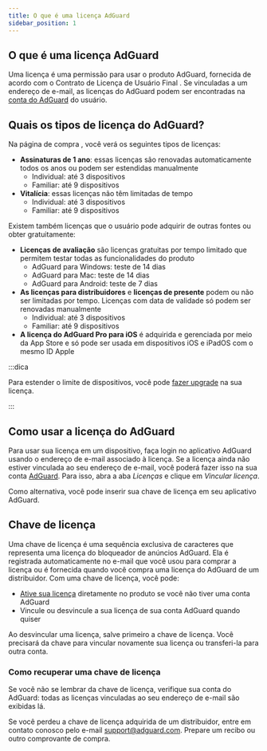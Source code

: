 ```yaml
---
title: O que é uma licença AdGuard
sidebar_position: 1
---
```


## O que é uma licença AdGuard

Uma licença é uma permissão para usar o produto AdGuard, fornecida de acordo com o Contrato de Licença de Usuário Final [](https://adguard.com/eula.html). Se vinculadas a um endereço de e-mail, as licenças do AdGuard podem ser encontradas na [conta do AdGuard](https://my.adguard.com/) do usuário.

## Quais os tipos de licença do AdGuard?

Na página de compra [](https://adguard.com/license.html), você verá os seguintes tipos de licenças:

- **Assinaturas de 1 ano**: essas licenças são renovadas automaticamente todos os anos ou podem ser estendidas manualmente
    - Individual: até 3 dispositivos
    - Familiar: até 9 dispositivos
- **Vitalícia**: essas licenças não têm limitadas de tempo
    - Individual: até 3 dispositivos
    - Familiar: até 9 dispositivos

Existem também licenças que o usuário pode adquirir de outras fontes ou obter gratuitamente:

- **Licenças de avaliação** são licenças gratuitas por tempo limitado que permitem testar todas as funcionalidades do produto
    - AdGuard para Windows: teste de 14 dias
    - AdGuard para Mac: teste de 14 dias
    - AdGuard para Android: teste de 7 dias
- **As licenças para distribuidores** e **licenças de presente** podem ou não ser limitadas por tempo. Licenças com data de validade só podem ser renovadas manualmente
    - Individual: até 3 dispositivos
    - Familiar: até 9 dispositivos
- **A licença do AdGuard Pro para iOS** é adquirida e gerenciada por meio da App Store e só pode ser usada em dispositivos iOS e iPadOS com o mesmo ID Apple

:::dica

Para estender o limite de dispositivos, você pode [fazer upgrade](../payment-options/#upgrade) na sua licença.

:::

## Como usar a licença do AdGuard

Para usar sua licença em um dispositivo, faça login no aplicativo AdGuard usando o endereço de e-mail associado à licença. Se a licença ainda não estiver vinculada ao seu endereço de e-mail, você poderá fazer isso na sua conta [AdGuard](https://my.adguard.com/). Para isso, abra a aba *Licenças* e clique em *Vincular licença*.

Como alternativa, você pode inserir sua chave de licença [](#license-key) em seu aplicativo AdGuard.

## Chave de licença

Uma chave de licença é uma sequência exclusiva de caracteres que representa uma licença do bloqueador de anúncios AdGuard. Ela é registrada automaticamente no e-mail que você usou para comprar a licença ou é fornecida quando você compra uma licença do AdGuard de um distribuidor. Com uma chave de licença, você pode:

- [Ative sua licença](../activation) diretamente no produto se você não tiver uma conta AdGuard
- Vincule ou desvincule a sua licença de sua conta AdGuard quando quiser

Ao desvincular uma licença, salve primeiro a chave de licença. Você precisará da chave para vincular novamente sua licença ou transferi-la para outra conta.

### Como recuperar uma chave de licença

Se você não se lembrar da chave de licença, verifique sua conta do AdGuard: todas as licenças vinculadas ao seu endereço de e-mail são exibidas lá.

Se você perdeu a chave de licença adquirida de um distribuidor, entre em contato conosco pelo e-mail support@adguard.com. Prepare um recibo ou outro comprovante de compra.
